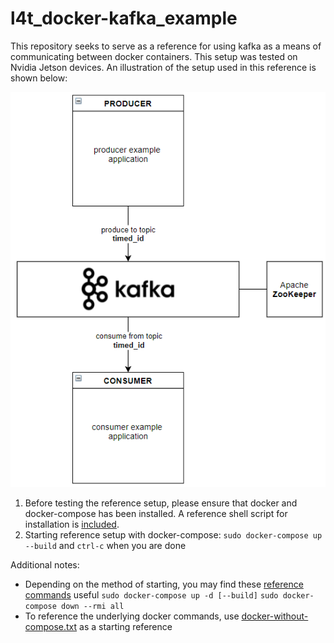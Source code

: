 # l4t_docker-kafka_example
This repository seeks to serve as a reference for using kafka as a means of communicating between docker containers. This setup was tested on Nvidia Jetson devices. An illustration of the setup used in this reference is shown below:

![basic-flowchart](images/basic-flowchart.PNG?raw=true)

1) Before testing the reference setup, please ensure that docker and docker-compose has been installed. A reference shell script for installation is [included]().
2) Starting reference setup with docker-compose:
`sudo docker-compose up --build`
and `ctrl-c` when you are done

Additional notes:
- Depending on the method of starting, you may find these [reference commands](https://docs.docker.com/compose/reference/) useful
`sudo docker-compose up -d [--build]`
`sudo docker-compose down --rmi all`
- To reference the underlying docker commands, use [docker-without-compose.txt]() as a starting reference